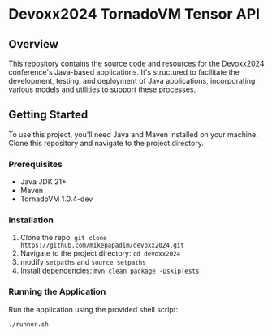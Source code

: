 # Devoxx2024 TornadoVM Tensor API 

## Overview
This repository contains the source code and resources for the Devoxx2024 conference's Java-based applications. It's structured to facilitate the development, testing, and deployment of Java applications, incorporating various models and utilities to support these processes.

## Getting Started
To use this project, you'll need Java and Maven installed on your machine. Clone this repository and navigate to the project directory.

### Prerequisites
- Java JDK 21+
- Maven
- TornadoVM 1.0.4-dev

### Installation
1. Clone the repo: `git clone https://github.com/mikepapadim/devoxx2024.git`
2. Navigate to the project directory: `cd devoxx2024`
3. modify `setpaths` and `source setpaths`
4. Install dependencies: `mvn clean package -DskipTests`

### Running the Application
Run the application using the provided shell script:
```bash
./runner.sh
